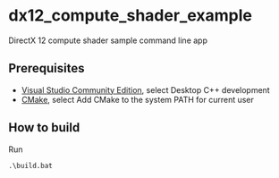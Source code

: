 # dx12_compute_shader_example

DirectX 12 compute shader sample command line app

## Prerequisites

- [Visual Studio Community Edition](https://visualstudio.microsoft.com/thank-you-downloading-visual-studio/?sku=Community), select Desktop C++ development
- [CMake](https://cmake.org/download/), select Add CMake to the system PATH for current user

## How to build

Run

```
.\build.bat
```

